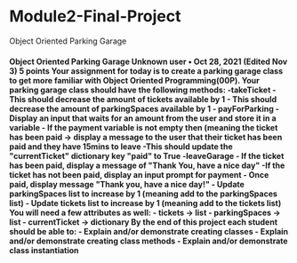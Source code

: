 # Module2-Final-Project
 Object Oriented Parking Garage
<h4>Object Oriented Parking Garage
Unknown user • Oct 28, 2021 (Edited Nov 3)
5 points
Your assignment for today is to create a parking garage class to get more familiar with Object Oriented
Programming(00P).
Your parking garage class should have the following methods:
-takeTicket
-This should decrease the amount of tickets available by 1
- This should decrease the amount of parkingSpaces available by 1
- payForParking
- Display an input that waits for an amount from the user and store it in a variable
- If the payment variable is not empty then (meaning the ticket has been paid -> display a message to the user that their ticket has been paid and they have 15mins to leave
-This should update the "currentTicket" dictionary key "paid" to True
-leaveGarage
- If the ticket has been paid, display a message of "Thank You, have a nice day"
-If the ticket has not been paid, display an input prompt for payment
- Once paid, display message "Thank you, have a nice day!"
- Update parkingSpaces list to increase by 1 (meaning add to the parkingSpaces list)
- Update tickets list to increase by 1 (meaning add to the tickets list)
You will need a few attributes as well:
- tickets -> list
- parkingSpaces -> list
- currentTicket -> dictionary
By the end of this project each student should be able to:
- Explain and/or demonstrate creating classes
- Explain and/or demonstrate creating class methods
- Explain and/or demonstrate class instantiation</h4>